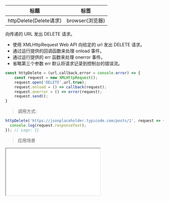 |  标题   | 标签  |
|  ----  | ----  |
| httpDelete(Delete请求) | browser(浏览器) |

向传递的 URL 发出 DELETE 请求。

* 使用 XMLHttpRequest Web API 向给定的 url 发出 DELETE 请求。
* 通过运行提供的回调函数来处理 onload 事件。
* 通过运行提供的 err 函数来处理 onerror 事件。
* 省略第三个参数 err 默认将请求记录到控制台的错误流。

```js
const httpDelete = (url,callback,error = console.error) => {
    const request = new XMLHttpRequest();
    request.open('DELETE',url,true);
    request.onload = () => callback(request);
    request.onerror = () => error(request);
    request.send();
}
```

> 调用方式:

```js
httpDelete('https://jsonplaceholder.typicode.com/posts/1', request => {
  console.log(request.responseText);
}); // Logs: {}
```

> 应用场景

<iframe src="codes/javascript/html/httpDelete.html"></iframe>



















